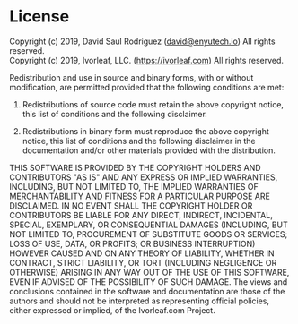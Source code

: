 # License

Copyright (c) 2019, David Saul Rodriguez (david@enyutech.io)
All rights reserved.
<br>
Copyright (c) 2019, Ivorleaf, LLC. (https://ivorleaf.com)
All rights reserved.

Redistribution and use in source and binary forms, with or without
modification, are permitted provided that the following conditions are met:


 1. Redistributions of source code must retain the above copyright notice, this
list of conditions and the following disclaimer.


 2. Redistributions in binary form must reproduce the above copyright notice,
this list of conditions and the following disclaimer in the documentation
and/or other materials provided with the distribution.


THIS SOFTWARE IS PROVIDED BY THE COPYRIGHT HOLDERS AND CONTRIBUTORS "AS IS"
AND ANY EXPRESS OR IMPLIED WARRANTIES, INCLUDING, BUT NOT LIMITED TO, THE
IMPLIED WARRANTIES OF MERCHANTABILITY AND FITNESS FOR A PARTICULAR PURPOSE ARE
DISCLAIMED. IN NO EVENT SHALL THE COPYRIGHT HOLDER OR CONTRIBUTORS BE LIABLE
FOR ANY DIRECT, INDIRECT, INCIDENTAL, SPECIAL, EXEMPLARY, OR CONSEQUENTIAL
DAMAGES (INCLUDING, BUT NOT LIMITED TO, PROCUREMENT OF SUBSTITUTE GOODS OR
SERVICES; LOSS OF USE, DATA, OR PROFITS; OR BUSINESS INTERRUPTION) HOWEVER
CAUSED AND ON ANY THEORY OF LIABILITY, WHETHER IN CONTRACT, STRICT LIABILITY,
OR TORT (INCLUDING NEGLIGENCE OR OTHERWISE) ARISING IN ANY WAY OUT OF THE USE
OF THIS SOFTWARE, EVEN IF ADVISED OF THE POSSIBILITY OF SUCH DAMAGE.
The views and conclusions contained in the software and documentation are those
of the authors and should not be interpreted as representing official policies,
either expressed or implied, of the Ivorleaf.com Project.
